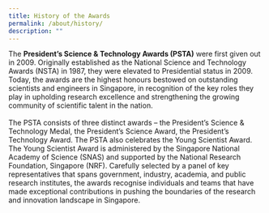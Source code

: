 ```yaml
---
title: History of the Awards
permalink: /about/history/
description: ""
---
```

The <b>President’s Science & Technology Awards (PSTA)</b> were first given out in 2009. Originally established as the National Science and Technology Awards (NSTA) in 1987, they were elevated to Presidential status in 2009. Today, the awards are the highest honours bestowed on outstanding scientists and engineers in Singapore, in recognition of the key roles they play in upholding research excellence and strengthening the growing community of scientific talent in the nation.<br><br>
The PSTA consists of three distinct awards – the President’s Science & Technology Medal, the President’s Science Award, the President’s Technology Award. The PSTA also celebrates the Young Scientist Award. The Young Scientist Award is administered by the Singapore National Academy of Science (SNAS) and supported by the National Research Foundation, Singapore (NRF). Carefully selected by a panel of key representatives that spans government, industry, academia, and public research institutes, the awards recognise individuals and teams that have made exceptional contributions in pushing the boundaries of the research and innovation landscape in Singapore.